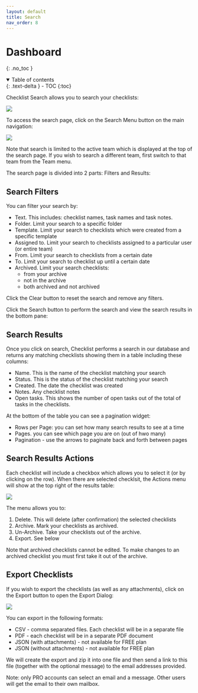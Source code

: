 ```yaml
---
layout: default
title: Search
nav_order: 8
---
```

# Dashboard
{: .no_toc }

<details open markdown="block">
  <summary>
    Table of contents
  </summary>
  {: .text-delta }
- TOC
{:toc}
</details>

Checklist Search allows you to search your checklists:

![](/assets/images/search/search.png)

To access the search page, click on the Search Menu button on the main navigation:

![](/assets/images/search/search-menu.png)

Note that search is limited to the active team which is displayed at the top of the search page. If you wish to search a different team, first switch to that team from the Team menu.

The search page is divided into 2 parts: Filters and Results:

## Search Filters
You can filter your search by:

* Text. This includes: checklist names, task names and task notes.
* Folder. Limit your search to a specific folder
* Template. Limit your search to checklists which were created from a specific template
* Assigned to. Limit your search to checklists assigned to a particular user (or entire team)
* From. Limit your search to checklists from a certain date
* To. Limit your search to checklist up until a certain date
* Archived. Limit your search checklists: 
  * from your archive
  * not in the archive
  * both archived and not archived

Click the Clear button to reset the search and remove any filters.

Click the Search button to perform the search and view the search results in the bottom pane:

## Search Results

Once you click on search, Checklist performs a search in our database and returns any matching checklists showing them in a table including these columns:

* Name. This is the name of the checklist matching your search
* Status. This is the status of the checklist matching your search
* Created. The date the checklist was created
* Notes. Any checklist notes
* Open tasks. This shows the number of open tasks out of the total of tasks in the checklists.

At the bottom of the table you can see a pagination widget:
* Rows per Page: you can set how many search results to see at a time
* Pages. you can see which page you are on (out of hwo many)
* Pagination - use the arrows to paginate back and forth between pages

## Search Results Actions

Each checklist will include a checkbox which allows you to select it (or by clicking on the row). When there are selected checklsit, the Actions menu will show at the top right of the results table:

![](/assets/images/search/search-actions.png)

The menu allows you to:
1. Delete. This will delete (after confirmation) the selected checklists
1. Archive. Mark your checklists as archived. 
1. Un-Archive. Take your checklists out of the archive.
1. Export. See below

Note that archived checklists cannot be edited. To make changes to an archived checklist you must first take it out of the archive.

## Export Checklists
If you wish to export the checklists (as well as any attachments), click on the Export button to open the Export Dialog:

![](/assets/images/search/search-export.png)

You can export in the following formats:
* CSV - comma separated files. Each checklist will be in a separate file
* PDF - each checklist will be in a separate PDF document
* JSON (with attachments) - not available for FREE plan
* JSON (without attachments) - not available for FREE plan

We will create the export and zip it into one file and then send a link to this file (together with the optional message) to the email addresses provided. 

Note: only PRO accounts can select an email and a message. Other users will get the email to their own mailbox.